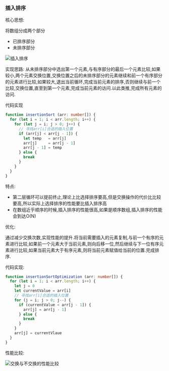 ### 插入排序

核心思想:

将数组分成两个部分
- 已排序部分
- 未排序部分

![插入排序](http://linyimin-blog.oss-cn-beijing.aliyuncs.com/cjlos4ym70000awkhitlrev69.png)

实现思路:
从未排序部分中选出第一个元素,与有序部分的最后一个元素比较,如果较小,两个元素交换位置,交换位置之后的未排序部分的元素继续和前一个有序部分的元素进行比较,如果较大,退出当前循环,完成当前元素的排序,否则继续与前一个比较,交换位置,直至到第一个元素,完成当前元素的访问.以此类推,完成所有元素的访问. 

代码实现
```typescript
function insertionSort (arr: number[]) {
  for (let i = 1; i < arr.length; i++) {
    for (let j = i; j > 0; j++) {
      // 寻找arr[i]合适的插入位置
      if (arr[j] < arr[j - 1]) {
        let temp   = arr[j]
        arr[j]     = arr[j - 1]
        arr[j - 1] = temp
      } else {
        break
      }
    }
  }
}
```

特点:
- 第二层循环可以提前终止,理论上比选择排序要高,但是交换操作的代价比比较要高,所以实际上选择排序的性能要比插入排序高
- 在数组近乎顺序的时候,插入排序的性能很高,如果是顺序数组,插入排序的性能会到达O(N)


优化:

通过减少交换次数,实现性能的提升.将当前需要插入的元素复制,与前一个有序的元素进行比较,如果前一个元素大于当前元素,则向后移一位,然后继续与下一位有序元素进行比较,如果当前元素大于有序元素,则将当前元素赋值给当前的位置.完成排序.

代码实现:

```typescript
function insertionSortOptimization (arr: number[]) {
  for (let i = 1; i < arr.length; i++) {
    let j = 0
    let currentValue = arr[i]
    // 寻找arr[i]合适的插入位置
    for (j = i; j > 0; j--) {
      if (currentValue < arr[j - 1]) {
        arr[j] = arr[j - 1]
      } else {
        break
      }
    }
    arr[j] = currentVlaue
  }
}
```

性能比较:

![交换与不交换的性能比较](http://linyimin-blog.oss-cn-beijing.aliyuncs.com/cjlqoa62n0000qjkhqspp45zr.png)